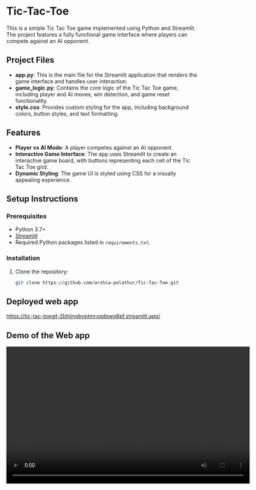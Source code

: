 # Tic-Tac-Toe
This is a simple Tic Tac Toe game implemented using Python and Streamlit. The project features a fully functional game interface where players can compete against an AI opponent.

## Project Files
- **app.py**: This is the main file for the Streamlit application that renders the game interface and handles user interaction.
- **game_logic.py**: Contains the core logic of the Tic Tac Toe game, including player and AI moves, win detection, and game reset functionality.
- **style.css**: Provides custom styling for the app, including background colors, button styles, and text formatting.

## Features
- **Player vs AI Mode**: A player competes against an AI opponent.
- **Interactive Game Interface**: The app uses Streamlit to create an interactive game board, with buttons representing each cell of the Tic Tac Toe grid.
- **Dynamic Styling**: The game UI is styled using CSS for a visually appealing experience.

## Setup Instructions

### Prerequisites
- Python 3.7+
- [Streamlit](https://streamlit.io/)
- Required Python packages listed in `requirements.txt`.

### Installation
1. Clone the repository:
   ```bash
   git clone https://github.com/arshia-pelathur/Tic-Tac-Toe.git

## Deployed web app
https://tic-tac-toegit-2bhjjnqbyptmrxqdpwq8ef.streamlit.app/

## Demo of the Web app
<video controls width="640" height="360">
  <source src="https://github.com/arshia-pelathur/Tic-Tac-Toe/blob/main/demo.webm" type="video/webm">
  Your browser does not support the video tag.
</video>


